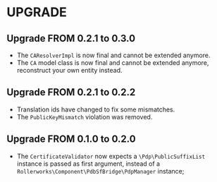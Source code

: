 UPGRADE
=======

## Upgrade FROM 0.2.1 to 0.3.0

* The `CAResolverImpl` is now final and cannot be extended anymore. 
* The `CA` model class is now final and cannot be extended anymore,
  reconstruct your own entity instead.

## Upgrade FROM 0.2.1 to 0.2.2

* Translation ids have changed to fix some mismatches.
* The `PublicKeyMismatch` violation was removed.

## Upgrade FROM 0.1.0 to 0.2.0

* The `CertificateValidator` now expects a `\Pdp\PublicSuffixList` instance 
  is passed as first argument, instead of a 
  `Rollerworks\Component\PdbSfBridge\PdpManager` instance;
